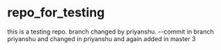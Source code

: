 # repo_for_testing

this is a testing repo.
branch changed by priyanshu. --commit in branch  priyanshu and changed in priyanshu and again
added in master
3
